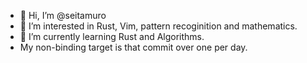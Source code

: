 - 👋 Hi, I’m @seitamuro
- 👀 I’m interested in Rust, Vim, pattern recoginition and mathematics.
- 🌱 I’m currently learning Rust and Algorithms.
- My non-binding target is that commit over one per day.
<!--- 💞️ I’m looking to collaborate on ... --->
<!--- 📫 How to reach me ... --->

<!---
seitamuro/seitamuro is a ✨ special ✨ repository because its `README.md` (this file) appears on your GitHub profile.
You can click the Preview link to take a look at your changes.
--->
